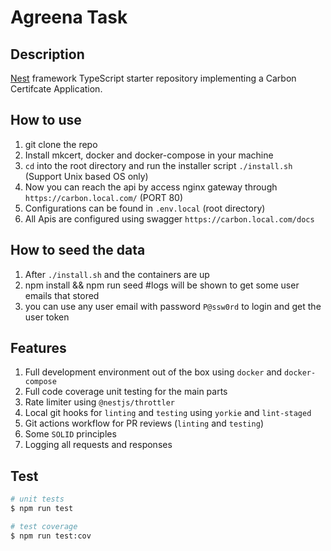 # Agreena Task

## Description

[Nest](https://github.com/nestjs/nest) framework TypeScript starter repository implementing a Carbon Certifcate Application.

## How to use

1. git clone the repo
2. Install mkcert, docker and docker-compose in your machine
3. `cd` into the root directory and run the installer script `./install.sh` (Support Unix based OS only)
4. Now you can reach the api by access nginx gateway through `https://carbon.local.com/` (PORT 80)
5. Configurations can be found in `.env.local` (root directory)
6. All Apis are configured using swagger `https://carbon.local.com/docs`

## How to seed the data

1. After `./install.sh` and the containers are up
2. npm install && npm run seed #logs will be shown to get some user emails that stored
3. you can use any user email with password `P@ssw0rd` to login and get the user token

## Features

1. Full development environment out of the box using `docker` and `docker-compose`
2. Full code coverage unit testing for the main parts
3. Rate limiter using `@nestjs/throttler`
4. Local git hooks for `linting` and `testing` using `yorkie` and `lint-staged`
5. Git actions workflow for PR reviews (`linting` and `testing`)
6. Some `SOLID` principles
7. Logging all requests and responses

## Test

```bash
# unit tests
$ npm run test

# test coverage
$ npm run test:cov
```
